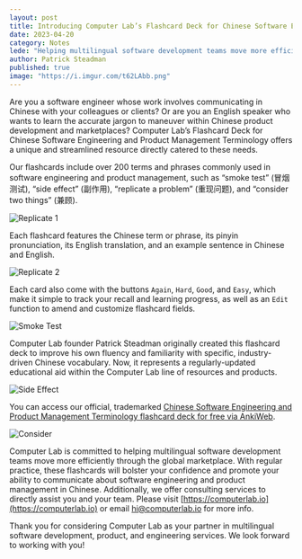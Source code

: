 ```yaml
---
layout: post
title: Introducing Computer Lab’s Flashcard Deck for Chinese Software Engineering and Product Management Terminology 
date: 2023-04-20
category: Notes
lede: "Helping multilingual software development teams move more efficiently through the global marketplace."
author: Patrick Steadman
published: true
image: "https://i.imgur.com/t62LAbb.png"
---
```


Are you a software engineer whose work involves communicating in Chinese with your colleagues or clients? Or are you an English speaker who wants to learn the accurate jargon to maneuver within Chinese product development and marketplaces? Computer Lab’s Flashcard Deck for Chinese Software Engineering and Product Management Terminology offers a unique and streamlined resource directly catered to these needs.

Our flashcards include over 200 terms and phrases commonly used in software engineering and product management, such as “smoke test” (冒烟测试), “side effect” (副作用), “replicate a problem” (重现问题), and “consider two things” (兼顾).

![Replicate 1](https://i.imgur.com/QN0qybq.png)

Each flashcard features the Chinese term or phrase, its pinyin pronunciation, its English translation, and an example sentence in Chinese and English.

![Replicate 2](https://i.imgur.com/hrMkvxj.png)

Each card also come with the buttons `Again`, `Hard`, `Good`, and `Easy`, which make it simple to track your recall and learning progress, as well as an `Edit` function to amend and customize flashcard fields.

![Smoke Test](https://i.imgur.com/PQQOwXk.png)

Computer Lab founder Patrick Steadman originally created this flashcard deck to improve his own fluency and familiarity with specific, industry-driven Chinese vocabulary. Now, it represents a regularly-updated educational aid within the Computer Lab line of resources and products.

![Side Effect](https://i.imgur.com/VzxqQ5q.png)

You can access our official, trademarked [Chinese Software Engineering and Product Management Terminology flashcard deck for free via AnkiWeb](https://ankiweb.net/shared/info/1351796314).

![Consider](https://i.imgur.com/LCeqNzq.png)

Computer Lab is committed to helping multilingual software development teams move more efficiently through the global marketplace. With regular practice, these flashcards will bolster your confidence and promote your ability to communicate about software engineering and product management in Chinese. Additionally, we offer consulting services to directly assist you and your team. Please visit [https://computerlab.io](https://computerlab.io) or email [hi@computerlab.io](hi@computerlab.io) for more info.

Thank you for considering Computer Lab as your partner in multilingual software development, product, and engineering services. We look forward to working with you!